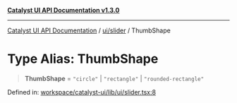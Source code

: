 [**Catalyst UI API Documentation v1.3.0**](../../../README.md)

---

[Catalyst UI API Documentation](../../../README.md) / [ui/slider](../README.md) / ThumbShape

# Type Alias: ThumbShape

> **ThumbShape** = `"circle"` \| `"rectangle"` \| `"rounded-rectangle"`

Defined in: [workspace/catalyst-ui/lib/ui/slider.tsx:8](https://github.com/TheBranchDriftCatalyst/catalyst-ui/blob/main/lib/ui/slider.tsx#L8)
